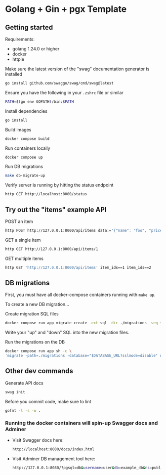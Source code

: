 # Golang + Gin + pgx Template

## Getting started

Requirements:
- golang 1.24.0 or higher
- docker
- httpie


Make sure the latest version of the "swag" documentation generator is installed
```sh
go install github.com/swaggo/swag/cmd/swag@latest
```

Ensure you have the following in your `.zshrc` file or similar
```sh
PATH=$(go env GOPATH)/bin:$PATH
```

Install dependencies
```sh
go install
```

Build images
```sh
docker compose build
```

Run containers locally
```sh
docker compose up
```

Run DB migrations
```sh
make db-migrate-up
```

Verify server is running by hitting the status endpoint
```sh
http GET http://localhost:8000/status
```

## Try out the "items" example API

POST an item
```sh
http POST http://127.0.0.1:8000/api/items data:='{"name": "foo", "price": 3.14}'
```

GET a single item
```sh
http GET http://127.0.0.1:8000/api/items/1
```

GET multiple items
```sh
http GET 'http://127.0.0.1:8000/api/items' item_ids==1 item_ids==2
```

## DB migrations

First, you must have all docker-compose containers running with `make up`.

To create a new DB migration...

Create migration SQL files
```sh
docker compose run app migrate create -ext sql -dir ./migrations -seq <migration_name>
```

Write your "up" and "down" SQL into the new migration files.

Run the migrations on the DB
```sh
docker compose run app sh -c \
'migrate -path=./migrations -database="$DATABASE_URL?sslmode=disable" up'
```

## Other dev commands

Generate API docs
```sh
swag init
```

Before you commit code, make sure to lint
```sh
gofmt -l -s -w .
```

### Running the docker containers will spin-up Swagger docs and Adminer

- Visit Swagger docs here:

    ```sh
    http://localhost:8000/docs/index.html
    ```

- Visit Adminer DB management tool here:

    ```sh
    http://127.0.0.1:8080/?pgsql=db&username=user&db=example_db&ns=public
    ```
